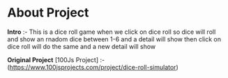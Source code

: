 # About Project 

**Intro** :-  This is a dice roll game when we click on dice roll so dice will roll and show an rnadom dice between 1-6 and a detail will show then click on dice roll will do the same and a new detail will show   <br />

**Original Project** [100Js Project] :- (https://www.100jsprojects.com/project/dice-roll-simulator)